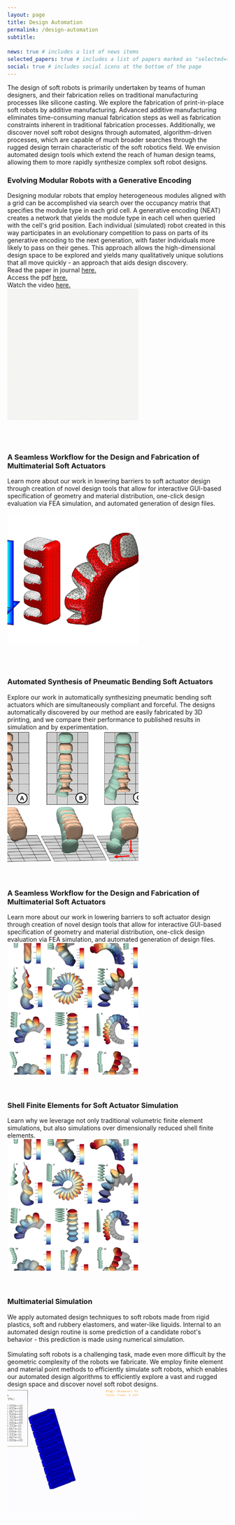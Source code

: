 ```yaml
---
layout: page
title: Design Automation
permalink: /design-automation
subtitle: 

news: true # includes a list of news items
selected_papers: true # includes a list of papers marked as "selected={true}"
social: true # includes social icons at the bottom of the page
---
```


The design of soft robots is primarily undertaken by teams of human designers, and their fabrication relies on traditional manufacturing processes like silicone casting. We explore the fabrication of print-in-place soft robots by additive manufacturing. Advanced additive manufacturing eliminates time-consuming manual fabrication steps as well as fabrication constraints inherent in traditional fabrication processes.
Additionally, we discover novel soft robot designs through automated, algorithm-driven processes, which are capable of much broader searches through the rugged design terrain characteristic of the soft robotics field. We envision automated design tools which extend the reach of human design teams, allowing them to more rapidly synthesize complex soft robot designs.

<div class="row">
    <div class="col-md-8">
        <h3> Evolving Modular Robots with a Generative Encoding </h3>
Designing modular robots that employ heterogeneous modules aligned with a grid can be accomplished via search over the occupancy matrix that specifies the module type in each grid cell. A generative encoding (NEAT) creates a network that yields the module type in each cell when queried with the cell's grid position. Each individual (simulated) robot created in this way participates in an evolutionary competition to pass on parts of its generative encoding to the next generation, with faster individuals more likely to pass on their genes. This approach allows the high-dimensional design space to be explored and yields many qualitatively unique solutions that all move quickly - an approach that aids design discovery.
        <br>
        Read the paper in journal <a href = "https://dl.acm.org/doi/abs/10.1145/2661735.2661737?casa_token=cqdW2UCil-IAAAAA:E0xyvPfPnPMNlzLgw4cgPY8x_AP6InnaFRBBwuCWClNj92YRvplx9vbZsINVxOEUYJ6EbDrh75dk1g">here.</a>
        <br>
        Access the pdf 
        <a href = "/assets/pdf/2014_Cheney-Unshackling_evolution-_evolving_soft_robots_ACMSIGEVOlution.pdf">here.</a>
        <br>
        Watch the video <a href = "https://nam10.safelinks.protection.outlook.com/?url=https%3A%2F%2Fwww.youtube.com%2Fwatch%3Fv%3Dz9ptOeByLA4&data=05%7C02%7CMonica.Gullapalli%40colorado.edu%7Ca973b22b311b45c4956608dcbb21cf6d%7C3ded8b1b070d462982e4c0b019f46057%7C1%7C0%7C638591001081180684%7CUnknown%7CTWFpbGZsb3d8eyJWIjoiMC4wLjAwMDAiLCJQIjoiV2luMzIiLCJBTiI6Ik1haWwiLCJXVCI6Mn0%3D%7C0%7C%7C%7C&sdata=QBkxsfhH4SG7s93bssxlxM8rvbwvzSn%2Bj3ZEP5%2Brpgs%3D&reserved=0">here. </a>
        <br>
    </div>
    <div class="col-md-4">
        <img src="/assets/img/design-automation/da1.gif" alt="Image Description" style="width: 300px; height: 300px; object-fit: cover;">
    </div>
</div>

<br/><br/>


<div class="row">
    <div class="col-md-8">
<h3> A Seamless Workflow for the Design and Fabrication of Multimaterial Soft Actuators</h3>

Learn more about our work in lowering barriers to soft actuator design through creation of novel design tools that allow for interactive GUI-based specification of geometry and material distribution, one-click design evaluation via FEA simulation, and automated generation of design files.
    </div>
    <div class="col-md-4">
        <img src="/assets/img/soft-actuator-synthesis/sas1.png" alt="Image Description" style="width: 300px; height: 300px; object-fit: cover;">
    </div>
</div>
<br/><br/>


<div class="row">
    <div class="col-md-8">
<h3>Automated Synthesis of Pneumatic Bending Soft Actuators</h3>
        Explore our work in automatically synthesizing pneumatic bending soft actuators which are simultaneously compliant and forceful. The designs automatically discovered by our method are easily fabricated by 3D printing, and we compare their performance to published results in simulation and by experimentation.
    </div>
    <div class="col-md-4">
        <img src="/assets/img/soft-actuator-synthesis/sas2.png" alt="Image Description" style="width: 300px; height: 300px; object-fit: cover;">
    </div>
</div>
<br/><br/>


<div class="row">
    <div class="col-md-8">
<h3> A Seamless Workflow for the Design and Fabrication of Multimaterial Soft Actuators</h3>
Learn more about our work in lowering barriers to soft actuator design through creation of novel design tools that allow for interactive GUI-based specification of geometry and material distribution, one-click design evaluation via FEA simulation, and automated generation of design files.
    </div>
    <div class="col-md-4">
        <img src="/assets/img/numerical-simulation/ns1.png" alt="Image Description" style="width: 300px; height: 300px; object-fit: cover;">
    </div>
</div>
<br/><br/>



<div class="row">
    <div class="col-md-8">
<h3>Shell Finite Elements for Soft Actuator Simulation</h3>
Learn why we leverage not only traditional volumetric finite element simulations, but also simulations over dimensionally reduced shell finite elements.
    </div>
    <div class="col-md-4">
        <img src="/assets/img/numerical-simulation/ns2.png" alt="Image Description" style="width: 300px; height: 300px; object-fit: cover;">
    </div>
</div>
<br/><br/>


<div class="row">
    <div class="col-md-8">
<h3> Multimaterial Simulation </h3>
We apply automated design techniques to soft robots made from rigid plastics, soft and rubbery elastomers, and water-like liquids. Internal to an automated design routine is some prediction of a candidate robot's behavior - this prediction is made using numerical simulation.
        <br/><br/>
        Simulating soft robots is a challenging task, made even more difficult by the geometric complexity of the robots we fabricate. We employ finite element and material point methods to efficiently simulate soft robots, which enables our automated design algorithms to efficiently explore a vast and rugged design space and discover novel soft robot designs.
    </div>
    <div class="col-md-4">
        <img src="/assets/img/numerical-simulation/ns3.gif" alt="Image Description" style="width: 300px; height: 300px; object-fit: cover;">
    </div>
</div>
<br/><br/>


